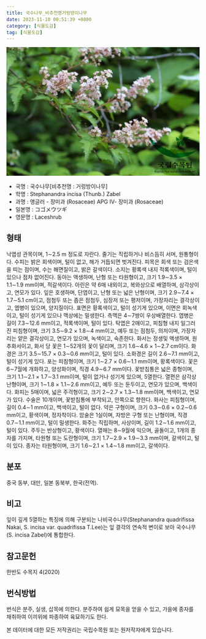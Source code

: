 ```yaml
---
title: 국수나무_비추천명거렁방이나무
date: 2023-11-10 00:51:39 +0800
category: [식물도감]
tag: [식물도감]
---
```




![국수나무[비추천명 : 거렁방이나무]](/assets/img/fileUpload/plants/basic/Rosaceae/Stephanandra/13240/1_th2.JPG)
- 국명 : 국수나무[비추천명 : 거렁방이나무]
- 학명 : Stephanandra incisa (Thunb.) Zabel
- 과명 : 앵글러 - 장미과 (Rosaceae) APG Ⅳ- 장미과 (Rosaceae)
- 일본명 : コゴメウツギ
- 영문명 : Laceshrub


## 형태
낙엽성 관목이며, 1∼2.5 m 정도로 자란다. 줄기는 직립하거나 비스듬히 서며, 원통형이다. 수피는 밝은 회색이며, 털이 없고, 해가 거듭되면 벗겨진다. 피목은 회색 또는 검은색을 띠는 점이며, 수는 해면질이고, 밝은 갈색이다. 소지는 황록색 내지 적록색이며, 털이 있으나 점차 없어진다. 동아는 액생하며, 난형 또는 타원형이고, 크기 1.9∼3.5 × 1.1∼1.9 mm이며, 적갈색이다. 아린은 약 6매 내외이고, 복와상으로 배열하며, 삼각상이고, 연모가 있다. 잎은 호생하며, 단엽이고, 난형 또는 넓은 난형이며, 크기 2.9∼7.4 × 1.7∼5.1 cm이고, 점첨두 또는 좁은 점첨두, 심장저 또는 평저이며, 가장자리는 결각상이고, 엽병이 있으며, 양지질이다. 표면은 황록색이고, 털이 성기게 있으며, 이면은 회녹색이고, 털이 성기게 있으나 맥상에는 밀생한다. 측맥은 4∼7쌍이 우상배열한다. 엽병은 길이 7.3∼12.6 mm이고, 적록색이며, 털이 있다. 탁엽은 2매이고, 피침형 내지 일그러진 피침형이며, 크기 3.5∼9.2 × 1.8∼4 mm이고, 예두 또는 점첨두, 의저이며, 가장자리는 얕은 결각상이고, 연모가 있으며, 녹색이고, 숙존한다. 화서는 정생및 액생하며, 원추화서이고, 화서 당 꽃은 1∼52개의 꽃이 달리며, 크기 1.6∼4.6 × 1∼2.7 cm이다. 화경은 크기 3.5∼15.7 × 0.3∼0.6 mm이고, 털이 있다. 소화경은 길이 2.6∼7.1 mm이고, 털이 성기게 있다. 포는 피침형이며, 크기 1∼2.7 × 0.6∼1.1 mm이며, 황록색이다. 꽃은 6∼7월에 개화하고, 양성화이며, 직경 4.9∼6.7 mm이다. 꽃받침통은 넓은 종형이며, 크기 1.1∼2.1 × 1.7∼3.1 mm이며, 털이 없거나 성기게 있으며, 5열한다. 열편은 삼각상 난형이며, 크기 1∼1.8 × 1.1∼2.6 mm이고, 예두 또는 둔두이고, 연모가 있으며, 백색이다. 화피는 5매이며, 넓은 주걱형이고, 크기 2∼2.7 × 1.3∼1.8 mm이며, 백색이고, 연모가 있다. 수술은 10개이며, 꽃받침통에 부착되고, 안쪽으로 향한다. 화사는 피침형이며, 길이 0.4∼1 mm이고, 백색이고, 털이 없다. 약은 구형이며, 크기 0.3∼0.6 × 0.2∼0.6 mm이고, 황색이며, 정자착이다. 암술은 1실이며, 자방은 구형 또는 난형이며, 직경 0.7∼1.1 mm이고, 털이 밀생한다. 화주는 직립하며, 사상이며, 길이 1.2∼1.6 mm이고, 털이 있다. 주두는 반상형이고, 황색이다. 열매는 8∼9월에 익으며, 골돌이고, 1개의 종자를 가지며, 타원형 또는 도란형이며, 크기 1.7∼2.9 × 1.9∼3.3 mm이며, 갈색이고, 털이 있다. 종자는 타원형이며, 크기 1.6∼2.1 × 1.4∼1.8 mm이고, 갈색이다.
## 분포
중국 동부, 대만, 일본 동북부, 한국(전역).
## 비고
잎이 깊게 5열하는 특징에 의해 구분되는 나비국수나무(Stephanandra quadrifissa Nakai, S. incisa var. quadrifissa T.Lee)는 잎 결각의 연속적 변이로 보아 국수나무(S. incisa Zabel)에 통합한다.
## 참고문헌
한반도 수목지 4(2020)
## 번식방법
번식은 분주, 실생, 삽목에 의한다. 분주하여 쉽게 묘목을 얻을 수 있고, 가을에 종자를 채취하여 이끼위에 파종하여 육묘하기도 한다.






본 데이터에 대한 모든 저작권리는 국립수목원 또는 원저작자에게 있습니다.
